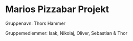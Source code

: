  # Marios Pizzabar Projekt
 
Gruppenavn: Thors Hammer

Gruppemedlemmer: Isak, Nikolaj, Oliver, Sebastian & Thor